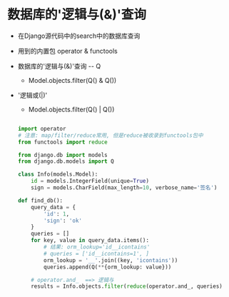 # 数据库的'逻辑与(&)'查询

- 在Django源代码中的search中的数据库查询
- 用到的内置包 operator & functools
- 数据库的'逻辑与(&)'查询 -- Q
    - Model.objects.filter(Q() & Q())
- '逻辑或(|)'
    - Model.objects.filter(Q() | Q())

    ```python

    import operator
    # 注意: map/filter/reduce常用, 但是reduce被收录到functools包中
    from functools import reduce

    from django.db import models
    from django.db.models import Q

    class Info(models.Model):
        id = models.IntegerField(unique=True)
        sign = models.CharField(max_length=10, verbose_name='签名')

    def find_db():
        query_data = {
            'id': 1,
            'sign': 'ok'
        }
        queries = []
        for key, value in query_data.items():
            # 结果: orm_lookup='id__icontains'
            # queries = ['id__icontains=1', ]
            orm_lookup = '__'.join((key, 'icontains'))
            queries.append(Q(**{orm_lookup: value}))

        # operator.and_  ==> 逻辑与
        results = Info.objects.filter(reduce(operator.and_, queries)
    ```
